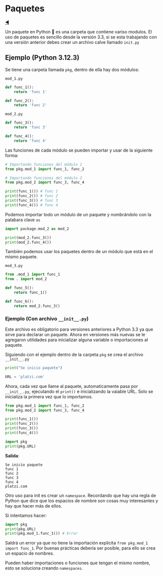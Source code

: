 # Paquetes

[◀️](./../README.md)

Un paquete en Python 🐍 es una carpeta que contiene variso modulos. El uso de paquetes es sencillo desde la versión 3.3, si se esta trabajando con una versión anterior debes crear un archivo calve llamado `init.py`

## Ejemplo (Python 3.12.3)

Se tiene una carpeta llamada `pkg`, dentro de ella hay dos módulos:

`mod_1.py`

```python
def func_1():
    return 'func 1'

def func_2():
    return 'func 2'
```

`mod_2.py`

```python
def func_3():
    return 'func 3'

def func_4():
    return 'func 4'
```

Las funciones de cada módulo se pueden importar y usar de la siguiente forma:

```python
# Importando funciones del módulo 1
from pkg.mod_1 import func_1, func_2

# Importando funciones del módulo 2
from pkg.mod_2 import func_3, func_4

print(func_1()) # func 1
print(func_2()) # func 2
print(func_3()) # func 3
print(func_4()) # func 4
```

Podemos importar todo un módulo de un paquete y nombrándolo con la palabara clave `as`

```python
import package.mod_2 as mod_2

print(mod_2.func_3())
print(mod_2.func_4())
```

También podemos usar los paquetes dentro de un módulo que está en el mismo paquete.

`mod_3.py`

```python
from .mod_1 import func_1
from . import mod_2

def func_5():
    return func_1()

def func_6():
    return mod_2.func_3()
```

### Ejemplo (Con archivo `__init__.py`)

Este archivo es obligatorio para versiones anteriores a Python 3.3 ya que sirve para declarar un paquete. Ahora en versiones más nuevas se le agregaron utilidades para inicializar alguna variable o importaciones al paquete.

Siguiendo con el ejemplo dentro de la carpeta `pkg` se crea el archivo `__init__.py`

```python
print("Se inicio paquete")

URL = 'platzi.com'
```

Ahora, cada vez que llame al paquete, automaticamente pasa por `__init__.py`, ejecutando el `print()` e inicializando la vaiable URL. Solo se inicializa la primera vez que lo importamos.

```python
from pkg.mod_1 import func_1, func_2
from pkg.mod_2 import func_3, func_4

print(func_1())
print(func_2())
print(func_3())
print(func_4())

import pkg
print(pkg.URL)
```

**Salida**:

```text
Se inicio paquete
func 1
func 2
func 3
func 4
platzi.com
```

Otro uso para init es crear un `namespace`. Recordando que hay una regla de Python que dice que los espacios de nombre son cosas muy interesantes y hay que hacer más de ellos.

Si intentamos hacer:

```python
import pkg
print(pkg.URL)
print(pkg.mod_1.func_1()) # Error
```

Saldrá un error ya que no tiene la importación explicita `from pkg.mod_1 import func_1`. Por buenas prácticas debería ser posible, para ello se crea un espacio de nombres.

Pueden haber importaciones o funciones que tengan el mismo nombre, esto se soluciona creando `namespaces`.
